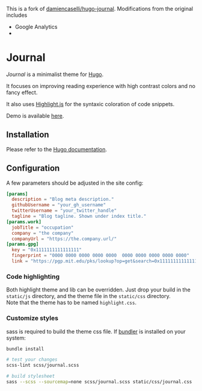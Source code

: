 This is a fork of [damiencaselli/hugo-journal](https://github.com/damiencaselli/hugo-journal). Modifications from the original includes

- Google Analytics
- 

# Journal

_Journal_ is a minimalist theme for [Hugo](http://gohugo.io).

It focuses on improving reading experience with high contrast colors and no fancy effect.

It also uses [Highlight.js](https://highlightjs.org/) for the syntaxic coloration of code snippets.

Demo is available [here](https://damiencaselli.github.io/hugo-journal-demo/).

## Installation

Please refer to the [Hugo documentation](http://gohugo.io/themes/installing/).

## Configuration

A few parameters should be adjusted in the site config:

```toml
[params]
  description = "Blog meta description."
  githubUsername = "your_gh_username"
  twitterUsername = "your_twitter_handle"
  tagline = "Blog tagline. Shown under index title."
[params.work]
  jobTitle = "occupation"
  company = "the company"
  companyUrl = "https://the.company.url/"
[params.gpg]
  key = "0x1111111111111111"
  fingerprint = "0000 0000 0000 0000 0000  0000 0000 0000 0000 0000"
  link = "https://pgp.mit.edu/pks/lookup?op=get&search=0x1111111111111111"
```

### Code highlighting

Both highlight theme and lib can be overridden. Just drop your build in the `static/js` directory, and the theme file in the `static/css` directory.  
Note that the theme has to be named `highlight.css`.

### Customize styles

sass is required to build the theme css file. If [bundler](http://bundler.io/) is installed on your system:

```bash
bundle install

# test your changes
scss-lint scss/journal.scss

# build stylesheet
sass --scss --sourcemap=none scss/journal.scss static/css/journal.css
```
